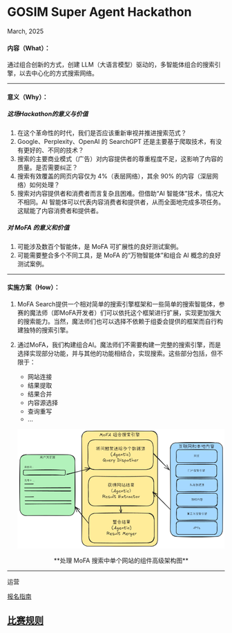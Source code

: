 # GOSIM Super Agent Hackathon

March, 2025

#### 内容（What）：

通过组合创新的方式，创建 LLM（大语言模型）驱动的，多智能体组合的搜索引擎，以去中心化的方式搜索网络。

------

#### 意义（Why）：

##### 这场Hackathon的意义与价值

1. 在这个革命性的时代，我们是否应该重新审视并推进搜索范式？
2. Google、Perplexity、OpenAI 的 SearchGPT 还是主要基于爬取技术，有没有更好的、不同的技术？
3. 搜索的主要商业模式（广告）对内容提供者的尊重程度不足，这影响了内容的质量。是否需要纠正？
4. 搜索有效覆盖的网页内容仅为 4%（表层网络），其余 90% 的内容（深层网络）如何处理？
5. 搜索对内容提供者和消费者而言复杂且困难。但借助“AI 智能体”技术，情况大不相同。AI 智能体可以代表内容消费者和提供者，从而全面地完成多项任务。这赋能了内容消费者和提供者。

##### 对 MoFA 的意义和价值

1. 可能涉及数百个智能体，是 MoFA 可扩展性的良好测试案例。
2. 可能需要整合多个不同工具，是 MoFA 的“万物智能体”和组合 AI 概念的良好测试案例。

------
#### 实施方案（How）：

1. MoFA Search提供一个相对简单的搜索引擎框架和一些简单的搜索智能体，参赛的魔法师（即MoFA开发者）们可以依托这个框架进行扩展，实现更加强大的搜索能力。当然，魔法师们也可以选择不依赖于组委会提供的框架而自行构建独特的搜索引擎。

2. 通过MoFA，我们构建组合AI。魔法师们不需要构建一完整的搜索引擎，而是选择实现部分功能，并与其他的功能相结合，实现搜索。这些部分包括，但不限于：
   - 网站连接
   - 结果提取
   - 结果合并
   - 内容源选择
   - 查询重写
   - ...


   ![](../../images/flow.png)

   <center>**处理 MoFA 搜索中单个网站的组件高级架构图**</center>

---
运营

[报名指南](guidelines_sign_on.md)

[比赛规则](rules.md)
---
